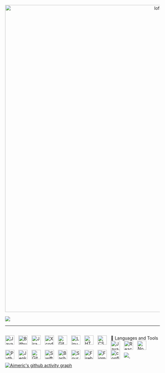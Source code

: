 <p align="center">
<img alt="loficity" width="1000px" src="https://github.com/HyunCafe/HyunCafe/raw/main/assests/loficity.gif"</img>
</p>

<p align="top-left">
  <!-- Typing SVG by DenverCoder1 - https://github.com/DenverCoder1/readme-typing-svg -->
  <a href="https://github.com/DenverCoder1/readme-typing-svg">
    <img src="https://readme-typing-svg.demolab.com/?lines=Software%20app%20developer;Experienced%20UI%2FUX%20Designer;3%2B%20years%20of%20coding%20experience;Always%20learning%20new%20things&font=Fira%20Code&center=true&width=440&height=45&color=8C51FF&vCenter=true&pause=1000&size=22" /></a>
</p>

<!-- Social icons section 

<p align="top-right">
  <a href="https://github.com/staticMetro"><img width="32px" alt="Github" title="Github" src="https://i.imgur.com/OXZM1L6.png"/></a>
    &#8287;&#8287;&#8287;&#8287;&#8287;
  <a href="https://twitter.com/DenverCoder1"><img width="32px" alt="Twitter" title="Twitter" src="https://i.imgur.com/OXZM1L6.png"/></a>
  &#8287;&#8287;&#8287;&#8287;&#8287;
  <a href="https://discord.gg/fPrdqh3Zfu" alt="Discord" title="Dev Pro Tips Discord Server"><img width="32px" src="https://i.imgur.com/OViZO8J.png"/></a>
  &#8287;&#8287;&#8287;&#8287;&#8287;
  <a href="https://dev.to/denvercoder1"><img width="32px" alt="Dev.to" title="DenverCoder1 Dev.to" src="https://i.imgur.com/mVm29vK.png"></a>
  &#8287;&#8287;&#8287;&#8287;&#8287;
  <a href="https://ko-fi.com/jlawrence"><img width="32px" alt="Ko-fi" title="Buy me a coffee" src="https://i.imgur.com/PpLeD3K.png"/></a>
  &#8287;&#8287;&#8287;&#8287;&#8287;
  <a href="http://eyl327.mywebcommunity.org/promos/"><img width="32px" alt="Free Stuff" title="Free gifts for you" src="https://i.imgur.com/0uVwkoZ.png"/></a>
</p>
   
--> 
---

<br>
 🧰 Languages and Tools

<img align="left" alt="Java" width="30px" style="padding-right:10px;" src="https://cdn.jsdelivr.net/gh/devicons/devicon/icons/java/java-original.svg"/>
<img align="left" alt="Bitbucket" width="30px" style="padding-right:10px;" src="https://cdn.jsdelivr.net/gh/devicons/devicon/icons/bitbucket/bitbucket-original.svg" />
<img align="left" alt="Jira" width="30px" style="padding-right:10px;" src="https://cdn.jsdelivr.net/gh/devicons/devicon/icons/jira/jira-plain.svg" />
<img align="left" alt="Xcode" width="30px" style="padding-right:10px;" src="https://cdn.jsdelivr.net/gh/devicons/devicon/icons/xcode/xcode-plain.svg" />
<img align="left" alt="Git" width="30px" style="padding-right:10px;" src="https://cdn.jsdelivr.net/gh/devicons/devicon/icons/git/git-original.svg" />
<img align="left" alt="Linux" width="30px" style="padding-right:10px;" src="https://cdn.jsdelivr.net/gh/devicons/devicon/icons/linux/linux-original.svg" />
<img align="left" alt="HTML" width="30px" style="padding-right:10px;" src="https://cdn.jsdelivr.net/gh/devicons/devicon/icons/html5/html5-plain.svg" />
<img align="left" alt="CSS" width="30px" style="padding-right:10px;" src="https://cdn.jsdelivr.net/gh/devicons/devicon/icons/css3/css3-plain.svg" />
<img align="left" alt="JavaScript" width="30px" style="padding-right:10px;" src="https://cdn.jsdelivr.net/gh/devicons/devicon/icons/javascript/javascript-plain.svg" />
<img align="left" alt="React" width="30px" style="padding-right:10px;" src="https://cdn.jsdelivr.net/gh/devicons/devicon/icons/react/react-original.svg" />
<img align="left" alt="NodeJS" width="30px" style="padding-right:10px;" src="https://cdn.jsdelivr.net/gh/devicons/devicon/icons/nodejs/nodejs-original.svg" />
<img align="left" alt="Python" width="30px" style="padding-right:10px;" src="https://cdn.jsdelivr.net/gh/devicons/devicon/icons/python/python-plain.svg" />
<img align="left" alt="Jenkins" width="30px" style="padding-right:10px;" src="https://cdn.jsdelivr.net/gh/devicons/devicon/icons/jenkins/jenkins-original.svg" />
<img align="left" alt="GitHub" width="30px" style="padding-right:10px;" src="https://cdn.jsdelivr.net/gh/devicons/devicon/icons/github/github-original.svg" />
<img align="left" alt="Swift" width="30px" style="padding-right:10px;" src="https://cdn.jsdelivr.net/gh/devicons/devicon/icons/swift/swift-plain.svg" />
<img align="left" alt="Bash" width="30px" style="padding-right:10px;" src="https://cdn.jsdelivr.net/gh/devicons/devicon/icons/bash/bash-original.svg" />
<img align="left" alt="Sourcetree" width="30px" style="padding-right:10px;" src="https://cdn.jsdelivr.net/gh/devicons/devicon/icons/sourcetree/sourcetree-original.svg" />
<img align="left" alt="Firebase" width="30px" style="padding-right:10px;" src="https://cdn.jsdelivr.net/gh/devicons/devicon/icons/firebase/firebase-plain.svg" />
<img align="left" alt="Figma" width="30px" style="padding-right:10px;" src="https://cdn.jsdelivr.net/gh/devicons/devicon/icons/figma/figma-original.svg" />
<img align="left" alt="confluence" width="30px" style="padding-right:10px;" src="https://cdn.jsdelivr.net/gh/devicons/devicon/icons/confluence/confluence-original.svg" />
<br />

#
<!--
https://github.com/anuraghazra/github-readme-stats#github-stats-card
    
-->

  
<a href="https://github.com/staticMetro/github-readme-stats">
  <img align="top-left" src="https://github-readme-stats.vercel.app/api?username=staticMetro&show_icons=true&theme=tokyonight&count_private=true&combine_all_yearly_contributions=true"/>
</a>    
&#8287;&#8287;&#8287;&#8287;&#8287; &#8287;&#8287;&#8287;&#8287;&#8287;
<!--

<a href="https://github.com/staticMetro/convoychat">
  <img align="top" src="https://github-contributor-stats.vercel.app/api?username=staticMetro&show_icons=true&theme=tokyonight#gh-dark-mode-only&combine_all_yearly_contributions=true&count_private=true"/>
</a>
-->
  
<!-- https://github.com/ashutosh00710/github-readme-activity-graph -->

[![Aimeric's github activity graph](https://github-readme-activity-graph.cyclic.app/graph?username=staticMetro&theme=tokyo-night)](https://github.com/staticMetro/github-readme-activity-graph) 
